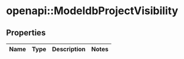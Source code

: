 # openapi::ModeldbProjectVisibility


## Properties
Name | Type | Description | Notes
------------ | ------------- | ------------- | -------------


